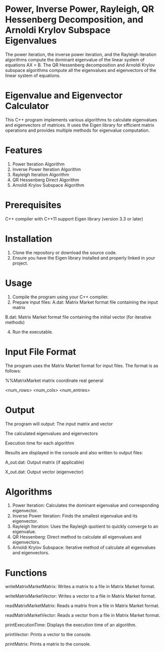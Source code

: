 # Power, Inverse Power, Rayleigh, QR Hessenberg Decomposition, and Arnoldi Krylov Subspace Eigenvalues

The power iteration, the inverse power iteration, and the Rayleigh iteration algorithms compute the dominant eigenvalue of the linear system of equations AX = B. The QR Hessenberg decomposition and Arnoldi Krylov subspace algorithms compute all the eigenvalues and eigenvectors of the linear system of equations.

# Eigenvalue and Eigenvector Calculator

This C++ program implements various algorithms to calculate eigenvalues and eigenvectors of matrices. It uses the Eigen library for efficient matrix operations and provides multiple methods for eigenvalue computation.

# Features

1. Power Iteration Algorithm
2. Inverse Power Iteration Algorithm
3. Rayleigh Iteration Algorithm
4. QR Hessenberg Direct Algorithm
5. Arnoldi Krylov Subspace Algorithm 

# Prerequisites

C++ compiler with C++11 support
Eigen library (version 3.3 or later)

# Installation

1. Clone the repository or download the source code.
2. Ensure you have the Eigen library installed and properly linked in your project.

# Usage

1. Compile the program using your C++ compiler.
2. Prepare input files:
  A.dat: Matrix Market format file containing the input matrix

  B.dat: Matrix Market format file containing the initial vector (for iterative methods)
  
4. Run the executable.

# Input File Format

The program uses the Matrix Market format for input files. The format is as follows:

%%MatrixMarket matrix coordinate real general

<num_rows> <num_cols> <num_entries>

<row> <col> <value>

<row> <col> <value>

# Output

The program will output:
The input matrix and vector

The calculated eigenvalues and eigenvectors

Execution time for each algorithm

Results are displayed in the console and also written to output files:

A_out.dat: Output matrix (if applicable)

X_out.dat: Output vector (eigenvector)

# Algorithms

1. Power Iteration: Calculates the dominant eigenvalue and corresponding eigenvector.
2. Inverse Power Iteration: Finds the smallest eigenvalue and its eigenvector.
3. Rayleigh Iteration: Uses the Rayleigh quotient to quickly converge to an eigenvalue.
4. QR Hessenberg: Direct method to calculate all eigenvalues and eigenvectors.
5. Arnoldi Krylov Subspace: Iterative method of calculate all eigenvalues and eigenvectors.

# Functions

writeMatrixMarketMatrix: Writes a matrix to a file in Matrix Market format.

writeMatrixMarketVector: Writes a vector to a file in Matrix Market format.

readMatrixMarketMatrix: Reads a matrix from a file in Matrix Market format.

readMatrixMarketVector: Reads a vector from a file in Matrix Market format.

printExecutionTime: Displays the execution time of an algorithm.

printVector: Prints a vector to the console.

printMatrix: Prints a matrix to the console.
